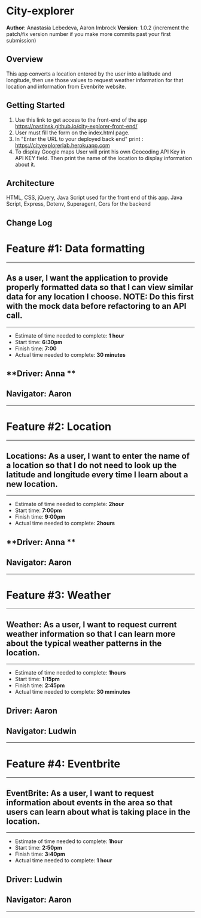 
# City-explorer

**Author**: Anastasia Lebedeva, Aaron Imbrock
**Version**: 1.0.2 (increment the patch/fix version number if you make more commits past your first submission)

## Overview
This app converts a location entered by the user into a latitude and longitude, then use those values to request weather information for that location and information from Evenbrite website. 

## Getting Started
1. Use this link to get access to the front-end of the app https://nastinsk.github.io/city-explorer-front-end/
2. User must fill the form on the index.html page.
3. In "Enter the URL to your deployed back end" print : https://cityexplorerlab.herokuapp.com 
4. To display Google maps User will print his own Geocoding API Key in API KEY field.
Then print the name of the location to display information about it.


## Architecture
HTML, CSS, jQuery, Java Script used for the front end of this app. 
Java Script, Express, Dotenv, Superagent, Cors for the backend


## Change Log

# Feature #1: Data formatting
***
## As a user, I want the application to provide properly formatted data so that I can view similar data for any location I choose. NOTE: Do this first with the mock data before refactoring to an API call.
***
* Estimate of time needed to complete: **1 hour**
* Start time: **6:30pm**
* Finish time: **7:00**
* Actual time needed to complete: **30 minutes**

## **Driver: Anna ** 
## **Navigator: Aaron** 
***

# Feature #2: Location
***
##  Locations: As a user, I want to enter the name of a location so that I do not need to look up the latitude and longitude every time I learn about a new location.
***
* Estimate of time needed to complete: **2hour**
* Start time: **7:00pm**
* Finish time: **9:00pm**
* Actual time needed to complete: **2hours**

## **Driver: Anna ** 
## **Navigator: Aaron** 
***

# Feature #3: Weather
***
## Weather: As a user, I want to request current weather information so that I can learn more about the typical weather patterns in the location.
***
* Estimate of time needed to complete: **1hours**
* Start time: **1:15pm**
* Finish time: **2:45pm**
* Actual time needed to complete: **30 mminutes**

## **Driver: Aaron**
## **Navigator: Ludwin** 
***

# Feature #4: Eventbrite
***
## EventBrite: As a user, I want to request information about events in the area so that users can learn about what is taking place in the location.
***
* Estimate of time needed to complete: **1hour**
* Start time: **2:50pm**
* Finish time: **3:40pm**
* Actual time needed to complete: **1 hour**

## **Driver: Ludwin** 
## **Navigator: Aaron** 
***



